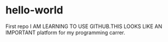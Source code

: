# hello-world
First repo
I AM LEARNING TO USE GITHUB.THIS LOOKS LIKE AN IMPORTANT platform for my programming carrer.
